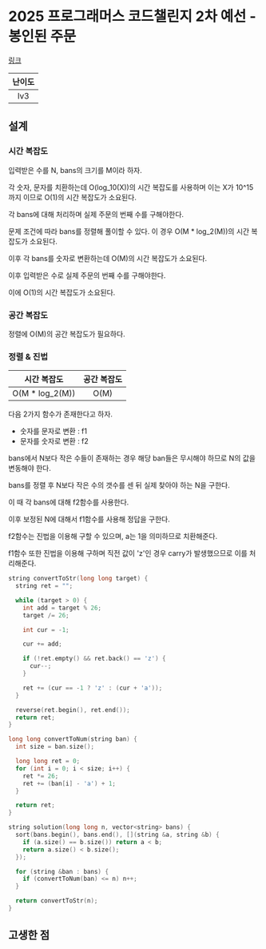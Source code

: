 # 2025 프로그래머스 코드챌린지 2차 예선 - 봉인된 주문

[링크](https://school.programmers.co.kr/learn/courses/30/lessons/389481)

| 난이도 |
| :----: |
|  lv3   |

## 설계

### 시간 복잡도

입력받은 수를 N, bans의 크기를 M이라 하자.

각 숫자, 문자를 치환하는데 O(log_10(X))의 시간 복잡도를 사용하며 이는 X가 10^15 까지 이므로 O(1)의 시간 복잡도가 소요된다.

각 bans에 대해 처리하며 실제 주문의 번째 수를 구해야한다.

문제 조건에 따라 bans를 정렬해 풀이할 수 있다. 이 경우 O(M \* log_2(M))의 시간 복잡도가 소요된다.

이후 각 bans를 숫자로 변환하는데 O(M)의 시간 복잡도가 소요된다.

이후 입력받은 수로 실제 주문의 번째 수를 구해야한다.

이에 O(1)의 시간 복잡도가 소요된다.

### 공간 복잡도

정렬에 O(M)의 공간 복잡도가 필요하다.

### 정렬 & 진법

|   시간 복잡도    | 공간 복잡도 |
| :--------------: | :---------: |
| O(M \* log_2(M)) |    O(M)     |

다음 2가지 함수가 존재한다고 하자.

- 숫자를 문자로 변환 : f1
- 문자를 숫자로 변환 : f2

bans에서 N보다 작은 수들이 존재하는 경우 해당 ban들은 무시해야 하므로 N의 값을 변동해야 한다.

bans를 정렬 후 N보다 작은 수의 갯수를 센 뒤 실제 찾아야 하는 N을 구한다.

이 때 각 bans에 대해 f2함수를 사용한다.

이후 보정된 N에 대해서 f1함수를 사용해 정답을 구한다.

f2함수는 진법을 이용해 구할 수 있으며, a는 1을 의미하므로 치환해준다.

f1함수 또한 진법을 이용해 구하며 직전 값이 'z'인 경우 carry가 발생했으므로 이를 처리해준다.

```cpp
string convertToStr(long long target) {
  string ret = "";

  while (target > 0) {
    int add = target % 26;
    target /= 26;

    int cur = -1;

    cur += add;

    if (!ret.empty() && ret.back() == 'z') {
      cur--;
    }

    ret += (cur == -1 ? 'z' : (cur + 'a'));
  }

  reverse(ret.begin(), ret.end());
  return ret;
}

long long convertToNum(string ban) {
  int size = ban.size();

  long long ret = 0;
  for (int i = 0; i < size; i++) {
    ret *= 26;
    ret += (ban[i] - 'a') + 1;
  }

  return ret;
}

string solution(long long n, vector<string> bans) {
  sort(bans.begin(), bans.end(), [](string &a, string &b) {
    if (a.size() == b.size()) return a < b;
    return a.size() < b.size();
  });

  for (string &ban : bans) {
    if (convertToNum(ban) <= n) n++;
  }

  return convertToStr(n);
}
```

## 고생한 점
